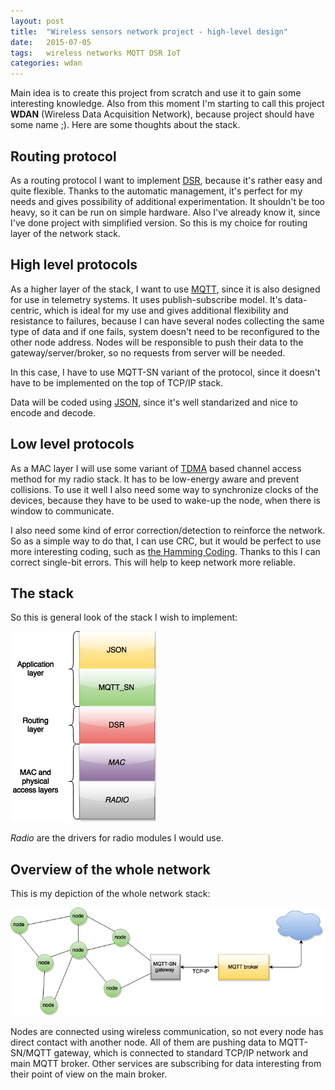 ```yaml
---
layout: post
title:  "Wireless sensors network project - high-level design"
date:   2015-07-05
tags:   wireless networks MQTT DSR IoT
categories: wdan
---
```


Main idea is to create this project from scratch and use it to gain some
interesting knowledge. Also from this moment I'm starting to call this project
**WDAN** (Wireless Data Acquisition Network), because project should have some
name ;). Here are some thoughts about the stack.


Routing protocol
----------------

As a routing protocol I want to implement
[DSR](https://en.wikipedia.org/wiki/Dynamic_Source_Routing), because it's
rather easy and quite flexible. Thanks to the automatic management, it's perfect
for my needs and gives possibility of additional experimentation. It shouldn't
be too heavy, so it can be run on simple hardware. Also I've already know it,
since I've done project with simplified version. So this is my choice for
routing layer of the network stack.

High level protocols
----------------------

As a higher layer of the stack, I want to use
[MQTT](https://en.wikipedia.org/wiki/MQTT),
since it is also designed for use in telemetry systems. It uses
publish-subscribe model. It's data-centric, which is ideal for my use
and gives additional flexibility and resistance to failures, because I can have
several nodes collecting the same type of data and if one fails, system doesn't
need to be reconfigured to the other node address. Nodes will be responsible
to push their data to the gateway/server/broker, so no requests from server will
be needed.

In this case, I have to use MQTT-SN variant of the protocol, since it doesn't
have to be implemented on the top of TCP/IP stack.

Data will be coded using [JSON](https://en.wikipedia.org/wiki/JSON),
since it's well standarized and nice to encode and decode.

Low level protocols
-------------------

As a MAC layer I will use some variant of
[TDMA](https://en.wikipedia.org/wiki/Time_division_multiple_access) based
channel access method for my radio stack. It has to be low-energy aware and
prevent collisions. To use it well I also need some way to synchronize clocks
of the devices, because they have to be used to wake-up the node, when there is
window to communicate.

I also need some kind of error correction/detection to
reinforce the network. So as a simple way to do that, I can use CRC, but it
would be perfect to use more interesting coding, such as
[the Hamming Coding](http://michael.dipperstein.com/hamming/index.html). Thanks
to this I can correct single-bit errors. This will help to keep network more
reliable.

The stack
---------

So this is general look of the stack I wish to implement:

![proto_stack](/images/wdan/Proto_stack.png)

*Radio* are the drivers for radio modules I would use.

Overview of the whole network
-----------------------------

This is my depiction of the whole network stack:

![high_level_view](/images/wdan/high_level_view.png)

Nodes are connected using wireless communication, so not every node has direct
contact with another node. All of them are pushing data to MQTT-SN/MQTT gateway,
which is connected to standard TCP/IP network and main MQTT broker.
Other services are subscribing for data interesting from their point of view on
the main broker.
